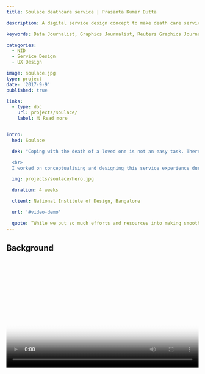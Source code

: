 ```yaml
---
title: Soulace deathcare service | Prasanta Kumar Dutta 

description: A digital service design concept to make death care service experiences more humane and less unpleasant.

keywords: Data Journalist, Graphics Journalist, Reuters Graphics Journalist, Data Visualisation Developer, Data Visualization Developer, Narrative Cartographer, User Interface Designer, User Experience Designer, Communication Designer, Data Storyteller, Information Designer, Graphic Designer, Art Director, User-centered design, UX, UI, Data Artist, Web Designer, Web Developer, Front-end Web Developer, Photographer, Traveller, Creative writer, Electronics and Communication Engineer, National Institute of Design, National Institute of Technology Durgapur, Prasanta, PrasantaKrDutta, Prasanta Kumar Dutta, Prasanta KrDutta, pkddapacific, pkd.dapacific, pkd_da_pacific, daPacific.

categories:
  - NID 
  - Service Design
  - UX Design

image: soulace.jpg
type: project
date: '2017-9-9'
published: true

links: 
  - type: doc
    url: projects/soulace/
    label: 🗒️ Read more


intro:
  hed: Soulace

  dek: "Coping with the death of a loved one is not an easy task. There is a need for a service for such situations that can make the experience of dealing with hospitals, funeral homes, offices and their convoluted formalities a less unpleasant one. 

  <br>
  I worked on conceptualising and designing this service experience during my Masters."

  img: projects/soulace/hero.jpg

  duration: 4 weeks

  client: National Institute of Design, Bangalore

  url: '#video-demo'

  quote: “While we put so much efforts and resources into making smooth userflows to order cabs and coffee and better manicure services, why are the most gut wrenching experiences treated with such shoddiness?!” — Madhura Chavan
---
```


<script>
  import Container from '$lib/components/ui/Container/index.svelte';
  import LinkButton from '$lib/components/ui/LinkButton/index.svelte';
  import ProjectNav from '$lib/components/custom/projects/ProjectNav/index.svelte';
  import Video from '$lib/components/ui/Video/index.svelte';
</script>

<style lang='scss'>
  @import 'src/lib/styles/mixins/index';

  .embed-responsive {
    @include iframeResponsive;
  }

  #video-demo {
    aspect-ratio: 16/9;
    width: 100%;

    video {
      max-width: 100%;
    }
  }

</style>

<Container width="md">

## Background

</Container>

<Container width="lg">

<Video id="video-demo" url="media/projects/soulace/soulace-madhavi.mp4"  poster="media/projects/soulace/demo-poster.jpg" />

</Container>
